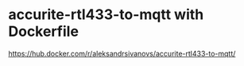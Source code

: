 # accurite-rtl433-to-mqtt with Dockerfile

https://hub.docker.com/r/aleksandrsivanovs/accurite-rtl433-to-mqtt/
